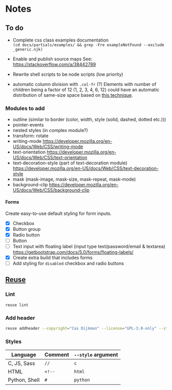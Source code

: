 <!--
SPDX-FileCopyrightText: 2025 Cas Dijkman

SPDX-License-Identifier: GPL-3.0-only
-->

# Notes

## To do

- Complete css class examples documentation    
  `(cd docs/partials/examples/ && grep -Fre exampleNotFound --exclude _generic.njk)`
- Enable and publish source maps
  See: https://stackoverflow.com/a/38442789
- Rewrite shell scripts to be node scripts (low priority)

- automatic column division with `.col-fr` (?)
  Elements with number of children being a factor of 12 (1, 2, 3, 4, 6, 12)
  could have an automatic distribution of same-size space based on
  [this technique](https://stackoverflow.com/a/12198561).

### Modules to add

- outline (similar to border (color, width, style (solid, dashed, dotted etc.)))
- pointer-events
- nested styles (in complex module?)
- transform: rotate
- writing-mode https://developer.mozilla.org/en-US/docs/Web/CSS/writing-mode
- text-orientation https://developer.mozilla.org/en-US/docs/Web/CSS/text-orientation
- text-decoration-style (part of text-decoration module)
  https://developer.mozilla.org/en-US/docs/Web/CSS/text-decoration-style
- mask (mask-image, mask-size, mask-repeat, mask-mode)
- background-clip https://developer.mozilla.org/en-US/docs/Web/CSS/background-clip

#### Forms

Create easy-to-use default styling for form inputs.

- [x] Checkbox
- [x] Button group
- [x] Radio button
- [ ] Button
- [ ] Text input with floating label (input type text/password/email & textarea)
      https://getbootstrap.com/docs/5.0/forms/floating-labels/
- [x] Create extra build that includes forms
- [ ] Add styling for `disabled` checkbox and radio buttons

## [Reuse](https://reuse.software/)

### Lint

`reuse lint`

### Add header

```bash
reuse addheader --copyright="Cas Dijkman" --license="GPL-3.0-only" --style="c" "<file>"
```

### Styles

| Language      | Comment | `--style` argument |
|---------------|---------|--------------------|
| C, JS, Sass   | `//`    | `c`                |
| HTML          | `<!--`  | `html`             |
| Python, Shell | `#`     | `python`           |
